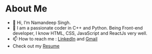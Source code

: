 # About Me
- 👋 Hi, I’m Namandeep Singh.
- 👀 I am a passionate coder in C++ and Python. Being Front-end developer, I know HTML, CSS, JavaScript and ReactJs very well.
- 📫 How to reach me : [LinkedIn](https://www.linkedin.com/in/naman991/) and [Gmail](mailto:naman.deep991@gmail.com)
- Check out my [Resume](https://github.com/namanrox/namanrox/files/9351792/Namandeep.Singh.pdf)

<!---
Naman-codes2001/Naman-codes2001 is a ✨ special ✨ repository because its `README.md` (this file) appears on your GitHub profile.
You can click the Preview link to take a look at your changes.
--->
